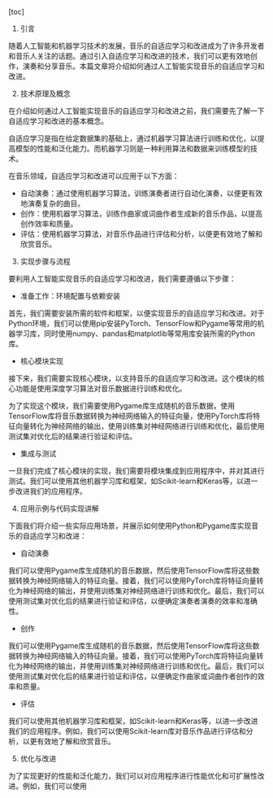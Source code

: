 
[toc]                    
                
                
1. 引言

随着人工智能和机器学习技术的发展，音乐的自适应学习和改进成为了许多开发者和音乐人关注的话题。通过引入自适应学习和改进的技术，我们可以更有效地创作，演奏和分享音乐。本篇文章将介绍如何通过人工智能实现音乐的自适应学习和改进。

2. 技术原理及概念

在介绍如何通过人工智能实现音乐的自适应学习和改进之前，我们需要先了解一下自适应学习和改进的基本概念。

自适应学习是指在给定数据集的基础上，通过机器学习算法进行训练和优化，以提高模型的性能和泛化能力。而机器学习则是一种利用算法和数据来训练模型的技术。

在音乐领域，自适应学习和改进可以应用于以下方面：

- 自动演奏：通过使用机器学习算法，训练演奏者进行自动化演奏，以便更有效地演奏复杂的曲目。
- 创作：使用机器学习算法，训练作曲家或词曲作者生成新的音乐作品，以提高创作效率和质量。
- 评估：使用机器学习算法，对音乐作品进行评估和分析，以便更有效地了解和欣赏音乐。

3. 实现步骤与流程

要利用人工智能实现音乐的自适应学习和改进，我们需要遵循以下步骤：

- 准备工作：环境配置与依赖安装

首先，我们需要安装所需的软件和框架，以便实现音乐的自适应学习和改进。对于Python环境，我们可以使用pip安装PyTorch、TensorFlow和Pygame等常用的机器学习库，同时使用numpy、pandas和matplotlib等常用库安装所需的Python库。

- 核心模块实现

接下来，我们需要实现核心模块，以支持音乐的自适应学习和改进。这个模块的核心功能是使用深度学习算法对音乐数据进行训练和优化。

为了实现这个模块，我们需要使用Pygame库生成随机的音乐数据，使用TensorFlow库将音乐数据转换为神经网络输入的特征向量，使用PyTorch库将特征向量转化为神经网络的输出，使用训练集对神经网络进行训练和优化，最后使用测试集对优化后的结果进行验证和评估。

- 集成与测试

一旦我们完成了核心模块的实现，我们需要将模块集成到应用程序中，并对其进行测试。我们可以使用其他机器学习库和框架，如Scikit-learn和Keras等，以进一步改进我们的应用程序。

4. 应用示例与代码实现讲解

下面我们将介绍一些实际应用场景，并展示如何使用Python和Pygame库实现音乐的自适应学习和改进：

- 自动演奏

我们可以使用Pygame库生成随机的音乐数据，然后使用TensorFlow库将这些数据转换为神经网络输入的特征向量。接着，我们可以使用PyTorch库将特征向量转化为神经网络的输出，并使用训练集对神经网络进行训练和优化。最后，我们可以使用测试集对优化后的结果进行验证和评估，以便确定演奏者演奏的效率和准确性。

- 创作

我们可以使用Pygame库生成随机的音乐数据，然后使用TensorFlow库将这些数据转换为神经网络输入的特征向量。接着，我们可以使用PyTorch库将特征向量转化为神经网络的输出，并使用训练集对神经网络进行训练和优化。最后，我们可以使用测试集对优化后的结果进行验证和评估，以便确定作曲家或词曲作者创作的效率和质量。

- 评估

我们可以使用其他机器学习库和框架，如Scikit-learn和Keras等，以进一步改进我们的应用程序。例如，我们可以使用Scikit-learn库对音乐作品进行评估和分析，以更有效地了解和欣赏音乐。

5. 优化与改进

为了实现更好的性能和泛化能力，我们可以对应用程序进行性能优化和可扩展性改进。例如，我们可以使用

